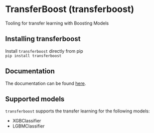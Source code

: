# TransferBoost (transferboost)
Tooling for transfer learning with Boosting Models


## Installing transferboost
Install `transferboost` directly from pip<br>
`pip install transferboost`

## Documentation
The documentation can be found [here](https://sbjelogr.github.io/TransferBoost).

## Supported models
`transferboost` supports the transfer learning for the following models:<br>
- XGBClassifier<br>
- LGBMClassifier<br>